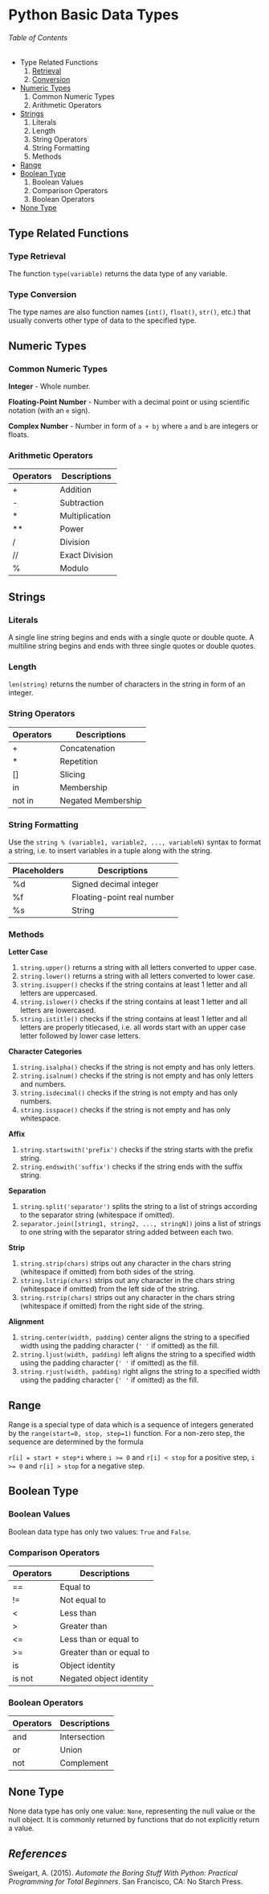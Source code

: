 # Python Basic Data Types


###### _Table of Contents_

- Type Related Functions
	1. [Retrieval](#type-retrieval)
	2. [Conversion](#type-conversion)
- [Numeric Types](#numeric-types)
	1. Common Numeric Types
	2. Arithmetic Operators
- [Strings](#strings)
	1. Literals
	2. Length
	3. String Operators
	4. String Formatting
	5. Methods
- [Range](#range)
- [Boolean Type](#boolean-type)
	1. Boolean Values
	2. Comparison Operators
	3. Boolean Operators
- [None Type](#none-type)


## Type Related Functions

### Type Retrieval

The function `type(variable)` returns the data type of any variable.

### Type Conversion

The type names are also function names (`int()`, `float()`, `str()`, etc.) that usually converts other type of data to the specified type.


## Numeric Types

### Common Numeric Types

**Integer** - Whole number.

**Floating-Point Number** - Number with a decimal point or using scientific notation (with an `e` sign).

**Complex Number** - Number in form of `a + bj` where `a` and `b` are integers or floats.

### Arithmetic Operators

| Operators | Descriptions |
|-----------|--------------|
| +         | Addition 			|
| -         | Subtraction 		|
| *         | Multiplication 	|
| **        | Power 			|
| /         | Division 			|
| //        | Exact Division 	|
| %         | Modulo 			|


## Strings

### Literals

A single line string begins and ends with a single quote or double quote.
A multiline string begins and ends with three single quotes or double quotes.

### Length

`len(string)` returns the number of characters in the string in form of an integer.

### String Operators

| Operators | Descriptions |
|-----------|--------------|
| +         | Concatenation	|
| *         | Repetition 	|
| \[\]      | Slicing 		|
| in        | Membership 			|
| not in    | Negated Membership 	|

### String Formatting

Use the `string % (variable1, variable2, ..., variableN)` syntax to format a string, i.e. to insert variables in a tuple along with the string.

| Placeholders | Descriptions |
|--------------|--------------|
| %d           | Signed decimal integer 	|
| %f           | Floating-point real number |
| %s           | String 					|

### Methods

**Letter Case**

1. `string.upper()` returns a string with all letters converted to upper case.
2. `string.lower()` returns a string with all letters converted to lower case.
3. `string.isupper()` checks if the string contains at least 1 letter and all letters are uppercased.
4. `string.islower()` checks if the string contains at least 1 letter and all letters are lowercased.
5. `string.istitle()` checks if the string contains at least 1 letter and all letters are properly titlecased, i.e. all words start with an upper case letter followed by lower case letters.

**Character Categories**

1. `string.isalpha()` checks if the string is not empty and has only letters.
2. `string.isalnum()` checks if the string is not empty and has only letters and numbers.
3. `string.isdecimal()` checks if the string is not empty and has only numbers.
4. `string.isspace()` checks if the string is not empty and has only whitespace.

**Affix**

1. `string.startswith('prefix')` checks if the string starts with the prefix string.
2. `string.endswith('suffix')` checks if the string ends with the suffix string.

**Separation**

1. `string.split('separator')` splits the string to a list of strings according to the separator string (whitespace if omitted).
2. `separator.join([string1, string2, ..., stringN])` joins a list of strings to one string with the separator string added between each two.

**Strip**

1. `string.strip(chars)` strips out any character in the chars string (whitespace if omitted) from both sides of the string.
2. `string.lstrip(chars)` strips out any character in the chars string (whitespace if omitted) from the left side of the string.
3. `string.rstrip(chars)` strips out any character in the chars string (whitespace if omitted) from the right side of the string.

**Alignment**

1. `string.center(width, padding)` center aligns the string to a specified width using the padding character (`' '` if omitted) as the fill.
2. `string.ljust(width, padding)` left aligns the string to a specified width using the padding character (`' '` if omitted) as the fill.
3. `string.rjust(width, padding)` right aligns the string to a specified width using the padding character (`' '` if omitted) as the fill.


## Range

Range is a special type of data which is a sequence of integers generated by the `range(start=0, stop, step=1)` function. For a non-zero step, the sequence are determined by the formula 

`r[i] = start + step*i` where `i >= 0` and `r[i] < stop` for a positive step, `i >= 0` and `r[i] > stop` for a negative step.


## Boolean Type

### Boolean Values

Boolean data type has only two values: `True` and `False`.

### Comparison Operators

| Operators | Descriptions |
|-----------|--------------|
| ==        | Equal to     |
| !=        | Not equal to |
| <         | Less than    |
| >         | Greater than |
| <=        | Less than or equal to    |
| >=        | Greater than or equal to |
| is        | Object identity 			|
| is not    | Negated object identity 	|

### Boolean Operators

| Operators | Descriptions |
|-----------|--------------|
| and       | Intersection |
| or        | Union        |
| not       | Complement   |


## None Type

None data type has only one value: `None`, representing the null value or the null object. It is commonly returned by functions that do not explicitly return a value.


## *References*
Sweigart, A. (2015). _Automate the Boring Stuff With Python: Practical Programming for Total Beginners_. San Francisco, CA: No Starch Press.
